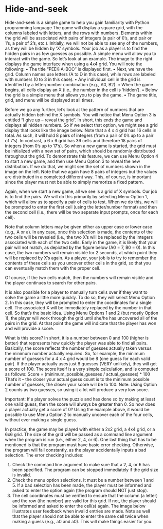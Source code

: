 # Hide-and-seek
Hide-and-seek is a simple game to help you gain familiarity with Python programming language 
The game will display a square grid, with the columns
labeled with letters, and the rows with numbers.
Elements within the grid will be associated with pairs
of integers (a pair of 0’s, and pair or 1’s, a pair of 2’s,
etc.). Initially, we will not be able to see any of the
numbers, as they will be hidden by ‘X’ symbols. Your
job as a player is to find the hidden pairs in as few
guesses as possible. A simple menu will allow you to
interact with the game.
So let’s look at an example. The image to the right
displays the game interface when using a 4x4 grid.
You will note the following:
• The title “PEEK-A-BOO” is displayed first.
• Next, we have the grid. Column names use letters (A to D in this case), while rows are
labeled with numbers (0 to 3 in this case).
• Any individual cell in the grid is identified by a letter/number combination (e.g., A0, B2).
• When the game begins, all cells display an X (i.e., the number in the cell is ‘hidden’).
• Below the grid is a simple menu that allows you to play the game.
• The game title, grid, and menu will be displayed at all times.

Before we go any further, let’s look at the pattern of numbers that are actually hidden behind the X
symbols.
You will notice that Menu Option 3 is entitled “I give up – reveal the grid”. In short, this ends the
game and displays all hidden numbers. So if we select that option, we might see a grid display that
looks like the image below.
Note that a 4 x 4 grid has 16 cells in total. As such, it will hold 8
pairs of integers (from a pair of 0’s up to a pair of 7’s). In contrast, a
6 x 6 grid has 36 cells and therefore 18 pairs of integers (from 0’s
up to 17’s).
So when a new game is started, the grid must be initialized with a
new set of pairs, which should be randomly distributed throughout
the grid. To demonstrate this feature, we can use Menu Option 4 to
start a new game, and then use Menu Option 3 to reveal the new
distribution.
If we do that, we might see the set of numbers shown in the image
on the left. Note that we again have 8 pairs of integers but the
values are distributed in a completed different way. This, of course,
is important since the player must not be able to simply memorize
a fixed pattern.

Again, when we start a new game, all we see is a grid of
X symbols. Our job is to find the pairs. We will do this primarily by
selecting Menu Option 1, which will allow us to specify a pair of cells to test. When we do this, we
will be prompted to enter the first cell (using the letter/number format) and then the second cell
(i.e., there will be two separate input prompts, once for each cell).

Note that column letters may be given either as upper case or lower case (e.g., A or a). In any case,
once this selection is made, the contents of the two cells will be revealed (i.e., the two X’s will be
replaced by the integers associated with each of the two cells. Early in the game, it is likely that your
pair will not match, as depicted by the figure below (A0 = 7, B0 = 0). In this case, the two numbers
will remain visible for 2 seconds, at which point they will be replaced by X’s again. As a player,
your job is to try to remember the contents of these cells as
you uncover other cells in the grid, so that you can eventually
match them with the proper cell.

Of course, if the two cells match, then the numbers will
remain visible and the player continues to search for other
pairs.

It is also possible for a player to manually turn cells over if
they want to solve the game a little more quickly. To do so,
they will select Menu Option 2. In this case, they will be
prompted to enter the coordinates for a single cell. The associated X will be immediately replaced
by the number in that cell.
So that’s the basic idea. Using Menu Options 1 and 2 (but mostly Option 1), the player will work
through the grid until she/he has uncovered all of the pairs in the grid. At that point the game will
indicate that the player has won and will provide a score.

What is this score? In short, it is a number between 0 and 100 (higher is better) that represents
how quickly the player was able to find all pairs. Basically, the score reflects the number of guesses
actually taken versus the minimum number actually required. So, for example, the minimum
number of guesses for a 4 x 4 grid would be 8 (one guess for each valid pair). If the player actually
uses just 8 guesses (VERY unlikely), they will get a score of 100. The score itself is a very simple
calculation, and is computed as follows:
Score = (minimum_possible_guesses / actual_guesses) * 100
That’s it – the closer your actual guess count is to the minimum possible number of guesses, the
closer your score will be to 100.
Note: Using Option 2 counts as two guesses, so using it a lot will produce a very low score.


Important: If a player solves the puzzle
and has done so by making at least one
valid guess, then the score will always
be greater than 0.
So how does a player actually get a score
of 0? Using the example above, it would
be possible to use Menu Option 2 to
manually uncover each of the four cells,
without ever making a single guess.


In practice, the game may be played with either a 2x2 grid, a 4x4 grid, or a 6x6 grid. The size of the
grid will be passed as a command line argument when the program is run (i.e., either 2, 4, or 6).
One last thing that has to be mentioned is that the program must have basic error checking.
Otherwise, the program will fail constantly, as the player accidentally inputs a bad selection. The
error checking includes:
1. Check the command line argument to make sure that a 2, 4, or 6 has been specified. The
program can be stopped immediately if the grid size is invalid.
2. Check the menu option selections. It must be a number between 1 and 5. If a bad selection
has been made, the player must be informed and asked to enter the option again (the
program should NOT just stop).
3. The cell coordinates must be verified to ensure that the column (a letter) and the row (the
number) are valid for this grid. If not, the player should be informed and asked to enter the
cell(s) again. The image below illustrates user feedback when invalid entries are made. Note
as well that the player should not be able to enter the same cell twice when making a guess
(e.g., a0 and a0). This will make things easier for you.

